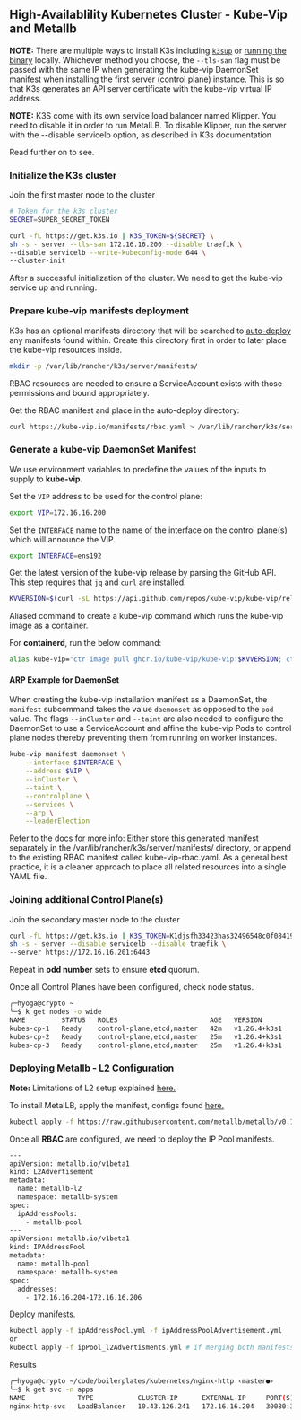 ## High-Availablility Kubernetes Cluster - Kube-Vip and Metallb

**NOTE:** There are multiple ways to install K3s including [`k3sup`](https://k3sup.dev/) or [running the binary](https://rancher.com/docs/k3s/latest/en/quick-start/) locally. Whichever method you choose, the `--tls-san` flag must be passed with the same IP when generating the kube-vip DaemonSet manifest when installing the first server (control plane) instance. This is so that K3s generates an API server certificate with the kube-vip virtual IP address.

**NOTE:**
K3S come with its own service load balancer named Klipper. You need to disable it in order to run MetalLB. To disable Klipper, run the server with the --disable servicelb option, as described in K3s documentation

Read further on to see.

### Initialize the K3s cluster

Join the first master node to the cluster

```bash
# Token for the k3s cluster
SECRET=SUPER_SECRET_TOKEN

curl -fL https://get.k3s.io | K3S_TOKEN=${SECRET} \
sh -s - server --tls-san 172.16.16.200 --disable traefik \
--disable servicelb --write-kubeconfig-mode 644 \
--cluster-init
```

After a successful initialization of the cluster. We need to get the kube-vip service up and running.

### Prepare kube-vip manifests deployment

K3s has an optional manifests directory that will be searched to [auto-deploy](https://rancher.com/docs/k3s/latest/en/advanced/#auto-deploying-manifests) any manifests found within. Create this directory first in order to later place the kube-vip resources inside.

```bash
mkdir -p /var/lib/rancher/k3s/server/manifests/
```

RBAC resources are needed to ensure a ServiceAccount exists with those permissions and bound appropriately.

Get the RBAC manifest and place in the auto-deploy directory:

```sh
curl https://kube-vip.io/manifests/rbac.yaml > /var/lib/rancher/k3s/server/manifests/kube-vip-rbac.yaml
```

### Generate a kube-vip DaemonSet Manifest

We use environment variables to predefine the values of the inputs to supply to **kube-vip**.

Set the `VIP` address to be used for the control plane:

```bash
export VIP=172.16.16.200
```

Set the `INTERFACE` name to the name of the interface on the control plane(s) which will announce the VIP.

```bash
export INTERFACE=ens192
```

Get the latest version of the kube-vip release by parsing the GitHub API. This step requires that `jq` and `curl` are installed.

```bash
KVVERSION=$(curl -sL https://api.github.com/repos/kube-vip/kube-vip/releases | jq -r ".[0].name")
```

Aliased command to create a kube-vip command which runs the kube-vip image as a container.

For **containerd**, run the below command:

```bash
alias kube-vip="ctr image pull ghcr.io/kube-vip/kube-vip:$KVVERSION; ctr run --rm --net-host ghcr.io/kube-vip/kube-vip:$KVVERSION vip /kube-vip"
```

#### ARP Example for DaemonSet

When creating the kube-vip installation manifest as a DaemonSet, the `manifest` subcommand takes the value `daemonset` as opposed to the `pod` value. The flags `--inCluster` and `--taint` are also needed to configure the DaemonSet to use a ServiceAccount and affine the kube-vip Pods to control plane nodes thereby preventing them from running on worker instances.

```bash
kube-vip manifest daemonset \
    --interface $INTERFACE \
    --address $VIP \
    --inCluster \
    --taint \
    --controlplane \
    --services \
    --arp \
    --leaderElection

```
Refer to the [docs](https://kube-vip.io/docs/usage/k3s/#step-3-generate-a-kube-vip-daemonset-manifest) for more info:
Either store this generated manifest separately in the /var/lib/rancher/k3s/server/manifests/ directory, or append to the existing RBAC manifest called kube-vip-rbac.yaml. As a general best practice, it is a cleaner approach to place all related resources into a single YAML file.

### Joining additional Control Plane(s)

Join the secondary master node to the cluster

```bash
curl -fL https://get.k3s.io | K3S_TOKEN=K1djsfh33423has32496548c0f0841924972123685::server:SUPER_SECRET_TOKEN \
sh -s - server --disable servicelb --disable traefik \
--server https://172.16.16.201:6443
```

Repeat in **odd number** sets to ensure **etcd** quorum.

Once all Control Planes have been configured, check node status.

```bash
╭─hyoga@crypto ~ 
╰─$ k get nodes -o wide
NAME         STATUS   ROLES                       AGE   VERSION        INTERNAL-IP     EXTERNAL-IP   OS-IMAGE                         KERNEL-VERSION    CONTAINER-RUNTIME
kubes-cp-1   Ready    control-plane,etcd,master   42m   v1.26.4+k3s1   172.16.16.201   <none>        Debian GNU/Linux 11 (bullseye)   5.10.0-21-amd64   containerd://1.6.19-k3s1
kubes-cp-2   Ready    control-plane,etcd,master   25m   v1.26.4+k3s1   172.16.16.202   <none>        Debian GNU/Linux 11 (bullseye)   5.10.0-21-amd64   containerd://1.6.19-k3s1
kubes-cp-3   Ready    control-plane,etcd,master   25m   v1.26.4+k3s1   172.16.16.203   <none>        Debian GNU/Linux 11 (bullseye)   5.10.0-21-amd64   containerd://1.6.19-k3s1
```

### Deploying Metallb - L2 Configuration
**Note:** Limitations of L2 setup explained [here.](https://metallb.universe.tf/concepts/layer2/)

To install MetalLB, apply the manifest, configs found [here.](https://metallb.universe.tf/configuration/#layer-2-configuration)

```bash
kubectl apply -f https://raw.githubusercontent.com/metallb/metallb/v0.13.9/config/manifests/metallb-native.yaml
```

Once all **RBAC** are configured, we need to deploy the IP Pool manifests.

```bash
---
apiVersion: metallb.io/v1beta1
kind: L2Advertisement
metadata:
  name: metallb-l2
  namespace: metallb-system
spec:
  ipAddressPools:
    - metallb-pool
---
apiVersion: metallb.io/v1beta1
kind: IPAddressPool
metadata:
  name: metallb-pool
  namespace: metallb-system
spec:
  addresses:
    - 172.16.16.204-172.16.16.206
```

 Deploy manifests.

```bash
kubectl apply -f ipAddressPool.yml -f ipAddressPoolAdvertisement.yml
or 
kubectl apply -f ipPool_l2Advertisments.yml # if merging both manifests
```

Results

```bash
╭─hyoga@crypto ~/code/boilerplates/kubernetes/nginx-http ‹master●› 
╰─$ k get svc -n apps 
NAME             TYPE           CLUSTER-IP      EXTERNAL-IP     PORT(S)           AGE
nginx-http-svc   LoadBalancer   10.43.126.241   172.16.16.204   30080:31680/TCP   46s
```
